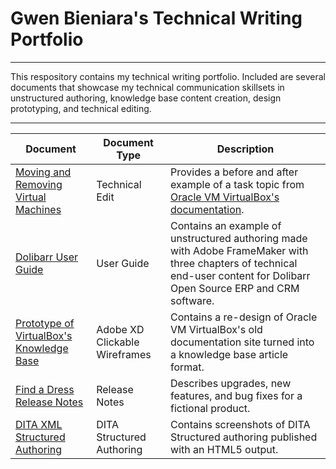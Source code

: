 # Gwen Bieniara's Technical Writing Portfolio
-------

This respository contains my technical writing portfolio. Included are several documents that showcase my technical communication skillsets in unstructured authoring, knowledge base content creation, design prototyping, and technical editing.

-----------

| Document | Document Type | Description |
| ----| -----| ---- |
|[Moving and Removing Virtual Machines](https://github.com/bieniaragwen/technicalwritingportfolio/blob/main/Technical%20Writing%20-%20Content%20Edit%20Example.pdf) | Technical Edit | Provides a before and after example of a task topic from [Oracle VM VirtualBox's documentation](https://www.virtualbox.org/manual/UserManual.html).
|[Dolibarr User Guide](https://github.com/bieniaragwen/technicalwritingportfolio/blob/main/dolibarr_userguide%20-%20Gwen%20Bieniara.pdf)| User Guide | Contains an example of unstructured authoring made with Adobe FrameMaker with three chapters of technical end-user content for Dolibarr Open Source ERP and CRM software. 
|[Prototype of VirtualBox's Knowledge Base](https://github.com/bieniaragwen/technicalwritingportfolio/blob/main/VirtualBoxRedesign.md) | Adobe XD Clickable Wireframes | Contains a re-design of Oracle VM VirtualBox's old documentation site turned into a knowledge base article format.
|[Find a Dress Release Notes](https://github.com/bieniaragwen/technicalwritingportfolio/blob/main/releasenotes.md) | Release Notes | Describes upgrades, new features, and bug fixes for a fictional product.
|[DITA XML Structured Authoring](https://github.com/bieniaragwen/technicalwritingportfolio/blob/main/DITAauthoringVirtualBox.md)| DITA Structured Authoring | Contains screenshots of DITA Structured authoring published with an HTML5 output. 

